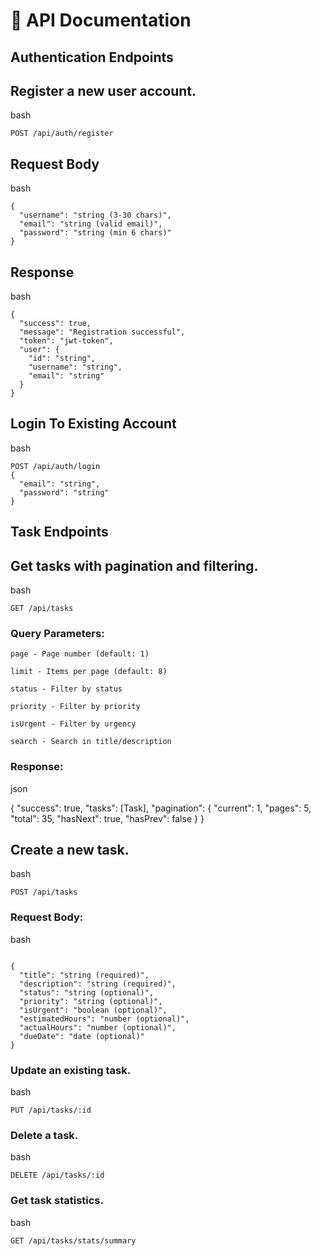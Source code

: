 # 🔌 API Documentation

## Authentication Endpoints
## Register a new user account.
bash 
```
POST /api/auth/register
```

## Request Body
bash
```
{
  "username": "string (3-30 chars)",
  "email": "string (valid email)",
  "password": "string (min 6 chars)"
}
```

## Response
bash 
```
{
  "success": true,
  "message": "Registration successful",
  "token": "jwt-token",
  "user": {
    "id": "string",
    "username": "string",
    "email": "string"
  }
}

```


## Login To Existing Account
bash
```
POST /api/auth/login
{
  "email": "string",
  "password": "string"
}
```

## Task Endpoints

## Get tasks with pagination and filtering.
bash
```
GET /api/tasks
```
### Query Parameters:

    page - Page number (default: 1)

    limit - Items per page (default: 8)

    status - Filter by status

    priority - Filter by priority

    isUrgent - Filter by urgency

    search - Search in title/description

### Response:
json

{
  "success": true,
  "tasks": [Task],
  "pagination": {
    "current": 1,
    "pages": 5,
    "total": 35,
    "hasNext": true,
    "hasPrev": false
  }
}



## Create a new task.
bash
```
POST /api/tasks
```

### Request Body:
bash
```

{
  "title": "string (required)",
  "description": "string (required)",
  "status": "string (optional)",
  "priority": "string (optional)",
  "isUrgent": "boolean (optional)",
  "estimatedHours": "number (optional)",
  "actualHours": "number (optional)",
  "dueDate": "date (optional)"
}
```
### Update an existing task.
bash
```
PUT /api/tasks/:id
```

### Delete a task.
bash 
```
DELETE /api/tasks/:id
```


### Get task statistics.
bash
```
GET /api/tasks/stats/summary
```
